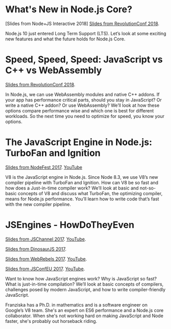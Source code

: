 # What's New in Node.js Core?
[Slides from Node+JS Interactive 2018]
[Slides from RevolutionConf 2018](https://fhinkel.github.io/Presentations/Interactive2018).

Node.js 10 just entered Long Term Support (LTS). Let’s look at some exciting new features and what the future holds for Node.js Core.

# Speed, Speed, Speed: JavaScript vs C++ vs WebAssembly
[Slides from RevolutionConf 2018](https://fhinkel.github.io/Presentations/RevolutionConf2018).

In Node.js, we can use WebAssembly modules and native C++ addons. If your app has performance critical parts, should you stay in JavaScript? Or write a native C++ addon? Or use WebAssembly? We’ll look at how these options compare performance wise and which one is best for different workloads. So the next time you need to optimize for speed, you know your options.

# The JavaScript Engine in Node.js: TurboFan and Ignition
[Slides from NodeFest 2017](https://fhinkel.github.io/Presentations/NodeFest). [YouTube](https://youtu.be/J3ljqS0Q1a8)

V8 is the JavaScript engine in Node.js. Since Node 8.3, we use V8’s new compiler pipeline with TurboFan and Ignition. How can V8 be so fast and how does a Just-in-time compiler work? 
We’ll look at basic and not-so-basic concepts of V8 and discuss what TurboFan, the optimizing compiler, means for Node.js performance. You’ll learn how to write code that’s fast with the new compiler pipeline. 

# JSEngines - HowDoTheyEven
[Slides from JSChannel 2017](https://fhinkel.github.io/Presentations/JSChannel). [YouTube](https://www.youtube.com/watch?v=WBkMm19ziUI).

[Slides from DinosaurJS 2017](https://fhinkel.github.io/Presentations/DinosaurJS2017/).

[Slides from WebRebels 2017](https://fhinkel.github.io/Presentations/WebRebels2017/). [YouTube](https://youtu.be/acIOV8wtkOo?t=2h8m54s).

[Slides from JSConfEU 2017](https://fhinkel.github.io/Presentations/JSConfEU/). [YouTube](https://youtu.be/p-iiEDtpy6I).

Want to know how JavaScript engines work? Why is JavaScript so fast? What is just-in-time compilation? We’ll look at basic concepts of compilers, challenges posed by modern JavaScript, and how to write compiler-friendly JavaScript.

Franziska has a Ph.D. in mathematics and is a software engineer on Google’s V8 team. She's an expert on ES6 performance and a Node.js core collaborator. When she's not working hard on making JavaScript and Node faster, she's probably out horseback riding.